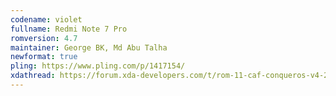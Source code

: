 ```yaml
---
codename: violet
fullname: Redmi Note 7 Pro
romversion: 4.7
maintainer: George BK, Md Abu Talha
newformat: true
pling: https://www.pling.com/p/1417154/
xdathread: https://forum.xda-developers.com/t/rom-11-caf-conqueros-v4-2-violet-official.4274961/
---
```

